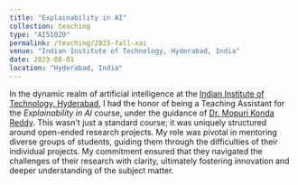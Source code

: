```yaml
---
title: "Explainability in AI"
collection: teaching
type: "AI51020"
permalink: /teaching/2023-fall-xai
venue: "Indian Institute of Technology, Hyderabad, India"
date: 2023-08-01
location: "Hyderabad, India"
---
```


In the dynamic realm of artificial intelligence at the [Indian Institute of Technology, Hyderabad](https://cse.iith.ac.in/), I had the honor of being a Teaching Assistant for the *Explainability in AI* course, under the guidance of [Dr. Mopuri Konda Reddy](https://krmopuri.github.io/). This wasn't just a standard course; it was uniquely structured around open-ended research projects. My role was pivotal in mentoring diverse groups of students, guiding them through the difficulties of their individual projects. My commitment ensured that they navigated the challenges of their research with clarity, ultimately fostering innovation and deeper understanding of the subject matter.

